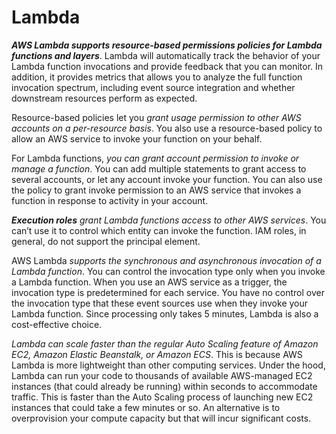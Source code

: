 # Lambda

***AWS Lambda supports resource-based permissions policies for Lambda functions and layers***. Lambda will automatically track the behavior of your Lambda function invocations and provide feedback that you can monitor. In addition, it provides metrics that allows you to analyze the full function invocation spectrum, including event source integration and whether downstream resources perform as expected.

Resource-based policies let you *grant usage permission to other AWS accounts on a per-resource basis*. You also use a resource-based policy to allow an AWS service to invoke your function on your behalf.

For Lambda functions, *you can grant account permission to invoke or manage a function*. You can add multiple statements to grant access to several accounts, or let any account invoke your function. You can also use the policy to grant invoke permission to an AWS service that invokes a function in response to activity in your account. 

_**Execution roles** grant Lambda functions access to other AWS services_. You can’t use it to control which entity can invoke the function. IAM roles, in general, do not support the principal element.

AWS Lambda *supports the synchronous and asynchronous invocation of a Lambda function*. You can control the invocation type only when you invoke a Lambda function. When you use an AWS service as a trigger, the invocation type is predetermined for each service. You have no control over the invocation type that these event sources use when they invoke your Lambda function. Since processing only takes 5 minutes, Lambda is also a cost-effective choice.

*Lambda can scale faster than the regular Auto Scaling feature of Amazon EC2, Amazon Elastic Beanstalk, or Amazon ECS*. This is because AWS Lambda is more lightweight than other computing services. Under the hood, Lambda can run your code to thousands of available AWS-managed EC2 instances (that could already be running) within seconds to accommodate traffic. This is faster than the Auto Scaling process of launching new EC2 instances that could take a few minutes or so. An alternative is to overprovision your compute capacity but that will incur significant costs. 